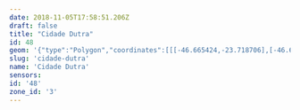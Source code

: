```yaml
---
date: 2018-11-05T17:58:51.206Z
draft: false
title: "Cidade Dutra"
id: 48
geom: '{"type":"Polygon","coordinates":[[[-46.665424,-23.718706],[-46.666935,-23.71746],[-46.668437,-23.715627],[-46.669176,-23.713744],[-46.669539,-23.70741],[-46.671545,-23.704284],[-46.674198,-23.70318],[-46.678718,-23.702339],[-46.681228,-23.701708],[-46.684226,-23.700668],[-46.686593,-23.699559],[-46.687398,-23.698979],[-46.688905,-23.697726],[-46.689784,-23.69658],[-46.690454,-23.695453],[-46.691946,-23.693268],[-46.692483,-23.692283],[-46.694278,-23.689506],[-46.695744,-23.68745],[-46.696548,-23.687884],[-46.697087,-23.68839],[-46.697468,-23.688995],[-46.698759,-23.69312],[-46.700141,-23.695991],[-46.702541,-23.705002],[-46.702724,-23.705173],[-46.702818,-23.705426],[-46.703288,-23.705274],[-46.703599,-23.705253],[-46.705979,-23.70545],[-46.706638,-23.705389],[-46.706891,-23.705429],[-46.707541,-23.706081],[-46.708051,-23.706389],[-46.710627,-23.707461],[-46.710814,-23.707595],[-46.711021,-23.707621],[-46.712305,-23.708154],[-46.71358,-23.708909],[-46.715915,-23.709219],[-46.718755,-23.709083],[-46.721165,-23.708389],[-46.722249,-23.711219],[-46.727823,-23.71903],[-46.729404,-23.723096],[-46.729321,-23.725971],[-46.728938,-23.730671],[-46.729392,-23.734674],[-46.730554,-23.737409],[-46.732299,-23.739472],[-46.728314,-23.744466],[-46.72767,-23.745886],[-46.726656,-23.747037],[-46.726421,-23.747598],[-46.726388,-23.748971],[-46.726228,-23.749497],[-46.726098,-23.750412],[-46.725836,-23.75133],[-46.72586,-23.751756],[-46.726387,-23.753077],[-46.726709,-23.753346],[-46.726903,-23.753637],[-46.727403,-23.753997],[-46.727507,-23.754163],[-46.727741,-23.754765],[-46.727747,-23.755232],[-46.727614,-23.755891],[-46.727371,-23.7563],[-46.726953,-23.756781],[-46.726752,-23.756858],[-46.726413,-23.756861],[-46.725637,-23.756529],[-46.725228,-23.756725],[-46.724889,-23.756673],[-46.724484,-23.756839],[-46.724502,-23.756975],[-46.7247,-23.757092],[-46.72484,-23.757396],[-46.724926,-23.757409],[-46.725138,-23.757228],[-46.725282,-23.757204],[-46.725263,-23.757493],[-46.725146,-23.757741],[-46.725231,-23.757907],[-46.72509,-23.758252],[-46.725182,-23.758293],[-46.725263,-23.7582],[-46.725352,-23.758217],[-46.725409,-23.758274],[-46.72536,-23.758414],[-46.725736,-23.758495],[-46.725803,-23.758891],[-46.725972,-23.758915],[-46.726146,-23.759105],[-46.726124,-23.759197],[-46.725963,-23.759256],[-46.725983,-23.759588],[-46.725908,-23.759776],[-46.725938,-23.759901],[-46.726074,-23.760012],[-46.725976,-23.760078],[-46.725848,-23.76004],[-46.725825,-23.76027],[-46.725612,-23.760311],[-46.725575,-23.761018],[-46.725352,-23.761082],[-46.725119,-23.760981],[-46.72499,-23.761027],[-46.72504,-23.761153],[-46.725429,-23.761296],[-46.72507,-23.761472],[-46.725156,-23.761595],[-46.725097,-23.762084],[-46.725164,-23.762307],[-46.725311,-23.762494],[-46.725277,-23.762926],[-46.725114,-23.763078],[-46.72479,-23.763023],[-46.724762,-23.763094],[-46.725021,-23.76355],[-46.724737,-23.763528],[-46.724563,-23.763643],[-46.724576,-23.763721],[-46.724751,-23.763826],[-46.724605,-23.764042],[-46.724588,-23.764197],[-46.725106,-23.764192],[-46.725316,-23.76428],[-46.725419,-23.764462],[-46.725688,-23.764555],[-46.725868,-23.764997],[-46.726001,-23.76512],[-46.725808,-23.765353],[-46.725672,-23.765421],[-46.725545,-23.765738],[-46.725329,-23.765969],[-46.725324,-23.766065],[-46.725045,-23.766159],[-46.724469,-23.766105],[-46.72408,-23.765918],[-46.723651,-23.766005],[-46.723424,-23.765979],[-46.723142,-23.766102],[-46.722934,-23.765967],[-46.722861,-23.765794],[-46.722667,-23.765748],[-46.722265,-23.765827],[-46.721748,-23.765653],[-46.721506,-23.765744],[-46.721235,-23.765955],[-46.72047,-23.765983],[-46.720283,-23.765866],[-46.719967,-23.765803],[-46.719423,-23.765926],[-46.718658,-23.765835],[-46.718307,-23.765668],[-46.718347,-23.765607],[-46.718304,-23.765548],[-46.718405,-23.76541],[-46.718329,-23.76533],[-46.718199,-23.765323],[-46.717619,-23.765698],[-46.717305,-23.765833],[-46.71548,-23.766031],[-46.714701,-23.766261],[-46.714471,-23.766214],[-46.714143,-23.766265],[-46.713602,-23.766567],[-46.713427,-23.766793],[-46.713094,-23.766998],[-46.712745,-23.767375],[-46.712608,-23.767796],[-46.712573,-23.768244],[-46.712449,-23.768498],[-46.711943,-23.768594],[-46.711872,-23.761705],[-46.711781,-23.760623],[-46.711617,-23.759826],[-46.711194,-23.758604],[-46.706467,-23.748259],[-46.706102,-23.747601],[-46.705589,-23.746872],[-46.692815,-23.731343],[-46.692148,-23.730203],[-46.691709,-23.729021],[-46.691486,-23.727785],[-46.69149,-23.726339],[-46.690959,-23.72634],[-46.690739,-23.726692],[-46.689198,-23.728004],[-46.688847,-23.728838],[-46.688561,-23.729792],[-46.687979,-23.730747],[-46.68796,-23.731034],[-46.688663,-23.733165],[-46.688774,-23.734821],[-46.688743,-23.73509],[-46.688154,-23.736881],[-46.688034,-23.737086],[-46.68731,-23.737805],[-46.686547,-23.73808],[-46.686345,-23.738083],[-46.685369,-23.737514],[-46.684718,-23.73699],[-46.684295,-23.736736],[-46.683315,-23.735249],[-46.68316,-23.734633],[-46.68312,-23.734106],[-46.683183,-23.734015],[-46.682721,-23.733977],[-46.682126,-23.733232],[-46.681189,-23.732493],[-46.681128,-23.732364],[-46.68123,-23.732224],[-46.681207,-23.732147],[-46.681067,-23.732215],[-46.680937,-23.7322],[-46.680887,-23.73215],[-46.680935,-23.732071],[-46.680677,-23.7318],[-46.680585,-23.731788],[-46.680289,-23.731997],[-46.67926,-23.731669],[-46.679126,-23.731486],[-46.678899,-23.731493],[-46.678653,-23.731288],[-46.67799,-23.7311],[-46.677592,-23.730794],[-46.677418,-23.730734],[-46.67524,-23.729379],[-46.6719,-23.729149],[-46.670561,-23.728811],[-46.669753,-23.727793],[-46.665424,-23.718706]]]}'
slug: 'cidade-dutra'
name: 'Cidade Dutra'
sensors:
id: '48'
zone_id: '3'
---
```

		